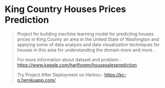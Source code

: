 # King Country Houses Prices Prediction 

>Project for building machine learning model for predicting houses prices in King County an area in the United State of Washington and applying some of data analysis and data visualization techniques for houses in this area for understanding the domain more and more .
>
> For more information about dataset and problem :
https://www.kaggle.com/harlfoxem/housesalesprediction
>
> Try Project After Deployment on Herkou  : 
https://kc-p.herokuapp.com/

